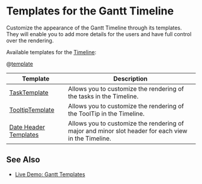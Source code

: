 
# Templates for the Gantt Timeline

Customize the appearance of the Gantt Timeline through its templates. They will enable you to add more details for the users and have full control over the rendering.

Available templates for the [Timeline](slug:gantt-timeline):

@[template](/_contentTemplates/common/parameters-table-styles.md#table-layout)

| Template | Description |
| --- | --- |
| [TaskTemplate](slug:gantt-task-template) | Allows you to customize the rendering of the tasks in the Timeline. |
| [TooltipTemplate](slug:gantt-tooltip-template) | Allows you to customize the rendering of the ToolTip in the Timeline. |
| [Date Header Templates](slug:gantt-dateheader-template) | Allows you to customize the rendering of major and minor slot header for each view in the Timeline. |

## See Also

* [Live Demo: Gantt Templates](https://demos.telerik.com/blazor-ui/gantt/templates)